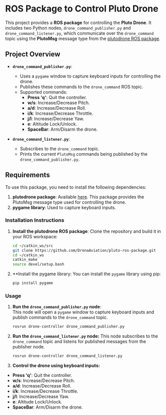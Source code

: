 # ROS Package to Control Pluto Drone

This project provides a **ROS package** for controlling the **Pluto Drone**. It includes two Python nodes, `drone_command_publisher.py` and `drone_command_listener.py`, which communicate over the `drone_command` topic using the **PlutoMsg** message type from the [plutodrone ROS package](https://github.com/DronaAviation/pluto-ros-package/tree/master).

## Project Overview

- **`drone_command_publisher.py`**: 
  - Uses a `pygame` window to capture keyboard inputs for controlling the drone.
  - Publishes these commands to the `drone_command` ROS topic.
  - Supported commands:
    - **Press 'q'**: Quit the controller.
    - **w/s**: Increase/Decrease Pitch.
    - **a/d**: Increase/Decrease Roll.
    - **i/k**: Increase/Decrease Throttle.
    - **j/l**: Increase/Decrease Yaw.
    - **e**: Altitude Lock/Unlock.
    - **SpaceBar**: Arm/Disarm the drone.

- **`drone_command_listener.py`**:
  - Subscribes to the `drone_command` topic.
  - Prints the current `PlutoMsg` commands being published by the `drone_command_publisher.py`.

## Requirements

To use this package, you need to install the following dependencies:

1. **plutodrone package**: Available [here](https://github.com/DronaAviation/pluto-ros-package/tree/master). This package provides the PlutoMsg message type used for controlling the drone.
2. **pygame library**: Used to capture keyboard inputs.

### Installation Instructions

1. **Install the plutodrone ROS package**:
   Clone the repository and build it in your ROS workspace:
   ```bash
   cd ~/catkin_ws/src
   git clone https://github.com/DronaAviation/pluto-ros-package.git
   cd ~/catkin_ws
   catkin_make
   source devel/setup.bash
2. **Install the pygame library: You can install the `pygame` library using pip:
   ```bash
   pip install pygame
### Usage

1. **Run the `drone_command_publisher.py` node**:  
   This node will open a `pygame` window to capture keyboard inputs and publish commands to the `drone_command` topic.
   
   ```bash
   rosrun drone-controller drone_command_publisher.py
   
2. **Run the `drone_command_listener.py` node:**
   This node subscribes to the `drone_command` topic and listens for published messages from the publisher node.
    
   ```bash
   rosrun drone-controller drone_command_listener.py
   
3. **Control the drone using keyboard inputs:**

- **Press 'q'**: Quit the controller.
- **w/s**: Increase/Decrease Pitch.
- **a/d**: Increase/Decrease Roll.
- **i/k**: Increase/Decrease Throttle.
- **j/l**: Increase/Decrease Yaw.
- **e**: Altitude Lock/Unlock.
- **SpaceBar**: Arm/Disarm the drone.



